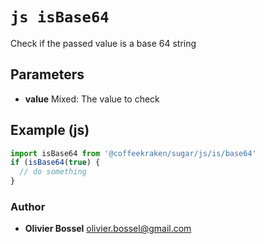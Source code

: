 


<!-- @namespace    sugar.js.is -->
<!-- @name    isBase64 -->

# ```js isBase64 ```


Check if the passed value is a base 64 string

## Parameters

- **value**  Mixed: The value to check



## Example (js)

```js
import isBase64 from '@coffeekraken/sugar/js/is/base64'
if (isBase64(true) {
  // do something
}
```


### Author
- **Olivier Bossel** <a href="mailto:olivier.bossel@gmail.com">olivier.bossel@gmail.com</a> 




